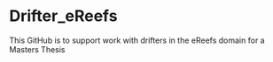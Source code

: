 # Drifter_eReefs
This GitHub is to support work with drifters in the eReefs domain for a Masters Thesis
